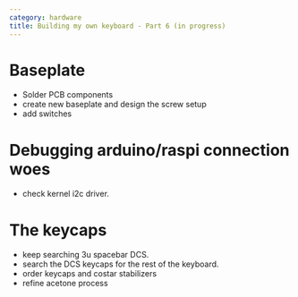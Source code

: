 ```yaml
---
category: hardware
title: Building my own keyboard - Part 6 (in progress)
---
```


# Baseplate 

- Solder PCB components
- create new baseplate and design the screw setup
- add switches

# Debugging arduino/raspi connection woes

- check kernel i2c driver.

# The keycaps

- keep searching 3u spacebar DCS.
- search the DCS keycaps for the rest of the keyboard.
- order keycaps and costar stabilizers
- refine acetone process

